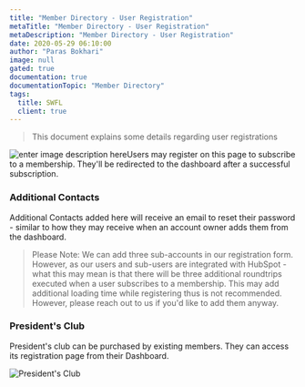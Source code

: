 ```yaml
---
title: "Member Directory - User Registration"
metaTitle: "Member Directory - User Registration"
metaDescription: "Member Directory - User Registration"
date: 2020-05-29 06:10:00
author: "Paras Bokhari"
image: null
gated: true
documentation: true
documentationTopic: "Member Directory"
tags:
  title: SWFL
  client: true
---
```


> This document explains some details regarding user registrations

![enter image description here](https://i.imgur.com/w1h2syk.png)Users may register on this page to subscribe to a membership. They'll be redirected to the dashboard after a successful subscription.

### Additional Contacts

Additional Contacts added here will receive an email to reset their password - similar to how they may receive when an account owner adds them from the dashboard.

> Please Note: We can add three sub-accounts in our registration form. However, as our users and sub-users are integrated with HubSpot - what this may mean is that there will be three additional roundtrips executed when a user subscribes to a membership. This may add additional loading time while registering thus is not recommended. However, please reach out to us if you'd like to add them anyway.

### President's Club

President's club can be purchased by existing members. They can access its registration page from their Dashboard.

![President's Club](https://i.imgur.com/zj1kgK0.png)
